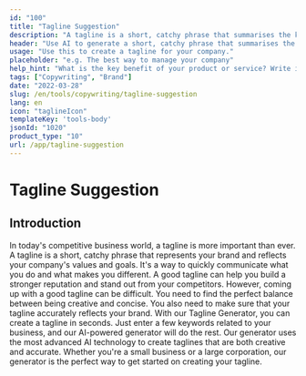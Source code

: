 ```yaml
---
id: "100"
title: "Tagline Suggestion"
description: "A tagline is a short, catchy phrase that summarises the key benefit of a product or service. It is often used in advertising and marketing, and it should be able to capture the essence of the company in a few words."
header: "Use AI to generate a short, catchy phrase that summarises the key benefit of your product or service."
usage: "Use this to create a tagline for your company."
placeholder: "e.g. The best way to manage your company"
help_hint: "What is the key benefit of your product or service? Write it down and we'll turn it into a Tagline."
tags: ["Copywriting", "Brand"]
date: "2022-03-28"
slug: /en/tools/copywriting/tagline-suggestion
lang: en
icon: "taglineIcon"
templateKey: 'tools-body'
jsonId: "1020"
product_type: "10"
url: /app/tagline-suggestion
---
```


# Tagline Suggestion

## Introduction

In today's competitive business world, a tagline is more important than ever. A tagline is a short, catchy phrase that represents your brand and reflects your company's values and goals. It's a way to quickly communicate what you do and what makes you different. A good tagline can help you build a stronger reputation and stand out from your competitors. However, coming up with a good tagline can be difficult. You need to find the perfect balance between being creative and concise. You also need to make sure that your tagline accurately reflects your brand. With our Tagline Generator, you can create a tagline in seconds. Just enter a few keywords related to your business, and our AI-powered generator will do the rest. Our generator uses the most advanced AI technology to create taglines that are both creative and accurate. Whether you're a small business or a large corporation, our generator is the perfect way to get started on creating your tagline.
